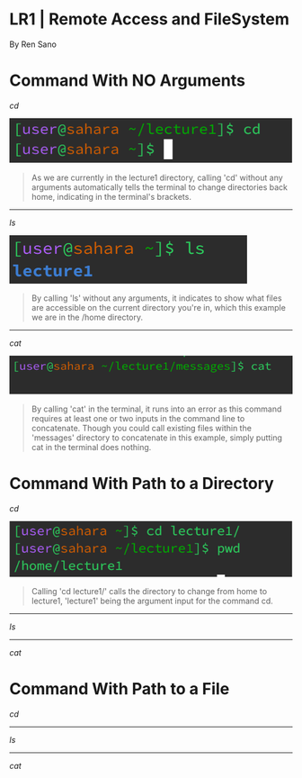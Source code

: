 # **LR1 | Remote Access and FileSystem**

By Ren Sano

# **Command With NO Arguments**

*cd*

  ![Image](cdnoarg.png)
 > As we are currently in the lecture1 directory, calling 'cd' without any arguments automatically tells the terminal to change directories back home, indicating in the terminal's brackets.
---
*ls*

 ![Image](noarg.png)
> By calling 'ls' without any arguments, it indicates to show what files are accessible on the current directory you're in, which this example we are in the /home directory.
---
*cat*

![Image](catnoarg.png)
> By calling 'cat' in the terminal, it runs into an error as this command requires at least one or two inputs in the command line to concatenate. Though you could call existing files within the 'messages' directory to concatenate in this example, simply putting cat in the terminal does nothing. 

# **Command With Path to a Directory**

*cd*

  ![image](direct.png)
> Calling 'cd lecture1/' calls the directory to change from home to lecture1, 'lecture1' being the argument input for the command cd.
---
*ls*

---
*cat*

# **Command With Path to a File**

*cd*

---
*ls*

---
*cat*

